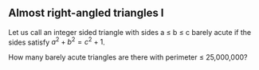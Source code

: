 ## Almost right-angled triangles I

Let us call an integer sided triangle with sides a ≤ b ≤ c barely acute if the sides satisfy
$a^2 + b^2 = c^2 + 1$.

How many barely acute triangles are there with perimeter ≤ 25,000,000?
